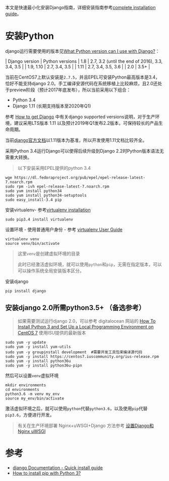 本文是快速最小化安装Django指南，详细安装指南参考[complete installation guide](https://docs.djangoproject.com/en/1.11/topics/install/)。

# 安装Python

django运行需要使用的版本见[What Python version can I use with Django?](https://docs.djangoproject.com/en/1.11/faq/install/#faq-python-version-support)：

| Django version | Python versions
| 1.8 | 2.7, 3.2 (until the end of 2016), 3.3, 3.4, 3.5 |
| 1.9, 1.10 | 2.7, 3.4, 3.5 |
| 1.11 | 2.7, 3.4, 3.5, 3.6 |
| 2.0 | 3.5+ |

当前在CentOS7上默认安装是`2.7.5`，并且EPEL可安装Python最高版本是3.4，恰好不能支持django 2.0。手工编译安源代码在系统移植上比较麻烦，且2.0还处于preview阶段（预计2017年底发布），所以当前采用以下组合：

* Python 3.4
* Django 1.11 (长期支持版本至2020年Q1)

参考 [How to get Django](https://www.djangoproject.com/download/) 中有关django supported versions说明，对于生产环境，建议采用LTS版本 1.11 以及预计2019年Q1发布2.2版本，可保持较长的产品生命周期。

当前[django官方文档](https://docs.djangoproject.com/)以1.11版本为基准，所以开发使用1.11文档比较齐全。

采用Python 3.4运行Django可以使得后续升级到Django 2.2时Python版本语法无需重大转换。

> 以下安装采用EPEL提供的python 3.4

```
wge https://dl.fedoraproject.org/pub/epel/epel-release-latest-7.noarch.rpm
sudo rpm -ivh epel-release-latest-7.noarch.rpm
sudo yum install python34
sudo yum install python34-setuptools
sudo easy_install-3.4 pip
```

安装virtualenv- 参考[virtualenv installation](https://virtualenv.pypa.io/en/stable/installation/)

```
sudo pip3.4 install virtualenv
```

设置环境 - 使用普通用户身份 - 参考 [virtualenv User Guide](https://virtualenv.pypa.io/en/stable/userguide/)

```
virtualenv venv
source venv/bin/activate
```

> 这里`venv`是创建虚拟环境的目录
>
> 此时已经激活虚拟环境，就可以使用`python`和`pip`，无需在指定版本，可以可以操作系统全局安装版本区分。

安装django

```
pip install django
```

## 安装django 2.0所需python3.5+ （备选参考）

> 如果需要测试运行django 2.0，可以参考 digitalocean 网站的 [How To Install Python 3 and Set Up a Local Programming Environment on CentOS 7](https://www.digitalocean.com/community/tutorials/how-to-install-python-3-and-set-up-a-local-programming-environment-on-centos-7) 使用ISU提供的最新版本

```
sudo yum -y update
sudo yum -y install yum-utils
sudo yum -y groupinstall development  #需要开发工具包来编译源代码
sudo yum -y install https://centos7.iuscommunity.org/ius-release.rpm
sudo yum -y install python36u
sudo yum -y install python36u-pipn
```

然后可以设置`venv`虚拟环境

```
mkdir environments
cd environments
python3.6 -m venv my_env
source my_env/bin/activate
```

激活虚拟环境之后，就可以使用`python`代替`python3.6`，以及使用`pip`代替`pip3.6`，方便进行开发。

> 有关在生产环境部署 Nginx+uWSGI+Django 方法参考 [设置Django和Nginx uWSGI](../../../../service/nginx/setup_django_with_uwsgi_nginx.md)

# 参考

* [django Documentation - Quick install guide](https://docs.djangoproject.com/en/1.11/intro/install/)
* [How to install pip with Python 3?](https://stackoverflow.com/questions/6587507/how-to-install-pip-with-python-3)